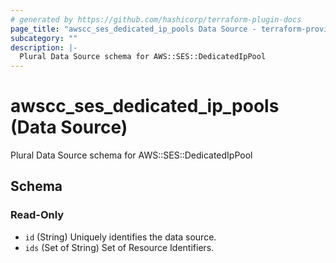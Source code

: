 ```yaml
---
# generated by https://github.com/hashicorp/terraform-plugin-docs
page_title: "awscc_ses_dedicated_ip_pools Data Source - terraform-provider-awscc"
subcategory: ""
description: |-
  Plural Data Source schema for AWS::SES::DedicatedIpPool
---
```


# awscc_ses_dedicated_ip_pools (Data Source)

Plural Data Source schema for AWS::SES::DedicatedIpPool



<!-- schema generated by tfplugindocs -->
## Schema

### Read-Only

- `id` (String) Uniquely identifies the data source.
- `ids` (Set of String) Set of Resource Identifiers.

